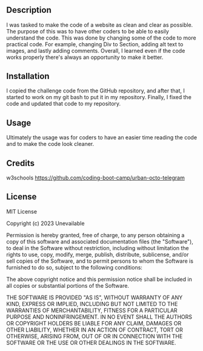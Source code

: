 # <Horiseon>

## Description

I was tasked to make the code of a website as clean and clear as possible. The purpose of this was to have other coders to be able to easily understand the code. This was done by changing some of the code to more practical code. For example, changing Div to Section, adding alt text to images, and lastly adding comments. Overall, I learned even if the code works properly there's always an opportunity to make it better.

## Installation

I copied the challenge code from the GitHub repository, and after that, I started to work on my git bash to put it in my repository. Finally, I fixed the code and updated that code to my repository.
## Usage

Ultimately the usage was for coders to have an easier time reading the code and to make the code look cleaner.
## Credits

w3schools
https://github.com/coding-boot-camp/urban-octo-telegram

## License

MIT License

Copyright (c) 2023 Unevailable

Permission is hereby granted, free of charge, to any person obtaining a copy
of this software and associated documentation files (the "Software"), to deal
in the Software without restriction, including without limitation the rights
to use, copy, modify, merge, publish, distribute, sublicense, and/or sell
copies of the Software, and to permit persons to whom the Software is
furnished to do so, subject to the following conditions:

The above copyright notice and this permission notice shall be included in all
copies or substantial portions of the Software.

THE SOFTWARE IS PROVIDED "AS IS", WITHOUT WARRANTY OF ANY KIND, EXPRESS OR
IMPLIED, INCLUDING BUT NOT LIMITED TO THE WARRANTIES OF MERCHANTABILITY,
FITNESS FOR A PARTICULAR PURPOSE AND NONINFRINGEMENT. IN NO EVENT SHALL THE
AUTHORS OR COPYRIGHT HOLDERS BE LIABLE FOR ANY CLAIM, DAMAGES OR OTHER
LIABILITY, WHETHER IN AN ACTION OF CONTRACT, TORT OR OTHERWISE, ARISING FROM,
OUT OF OR IN CONNECTION WITH THE SOFTWARE OR THE USE OR OTHER DEALINGS IN THE
SOFTWARE.
